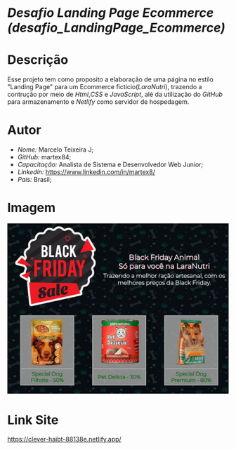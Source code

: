 # *Desafio Landing Page Ecommerce (desafio_LandingPage_Ecommerce)*

# Descrição
 Esse projeto tem como proposito a elaboração de uma página no estilo "Landing Page" para um Ecommerce ficticio(*LaraNutri*), trazendo a contrução por meio de *Html*,*CSS* e *JavaScript*, alé da utilização do *GitHub* para armazenamento e *Netlify* como servidor de hospedagem.

# Autor
* *Nome:* Marcelo Teixeira J;
* *GitHub:* martex84;
* *Capacitação:* Analista de Sistema e Desenvolvedor Web Junior;
* *Linkedin:* <https://www.linkedin.com/in/martex8/>
* *País:* Brasil;

# Imagem
![Preview](Preview.jpg)

# Link Site
<https://clever-haibt-88138e.netlify.app/>
